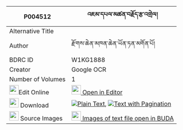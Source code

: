 |P004512|འཇམ་དཔལ་མཚན་བརྗོད་རྩ་འགྲེལ། 
| --- | --- 
|Alternative Title |
|Author| རྫོགས་ཆེན་མཁན་ཆེན་ཡོན་ཏན་མགོན་པོ།
|BDRC ID | W1KG1888
|Creator | Google OCR
|Number of Volumes| 1
|<img width="25" src="https://img.icons8.com/color/25/000000/edit-property.png">Edit Online| [<img width="25" src="https://avatars.githubusercontent.com/u/45091458?s=200&v=4"> Open in Editor](http://editor.openpecha.org/P004512)
|<img width="25" src="https://img.icons8.com/fluent/48/000000/download-2.png"/>  Download | [![](https://img.icons8.com/color/20/000000/txt.png)Plain Text](https://github.com/Openpecha/P004512/releases/download/v1/jampal_tsen_jo_tsadrel_plain_P004512.zip), [![](https://img.icons8.com/color/20/000000/txt.png)Text with Pagination](https://github.com/Openpecha/P004512/releases/download/v1/jampal_tsen_jo_tsadrel_pages_P004512.zip)
|<img width="25" src="https://img.icons8.com/plasticine/100/000000/pictures-folder.png"/>  Source Images | [<img width="25" src="https://library.bdrc.io/icons/BUDA-small.svg"> Images of text file open in BUDA](https://library.bdrc.io/show/bdr:W1KG1888)